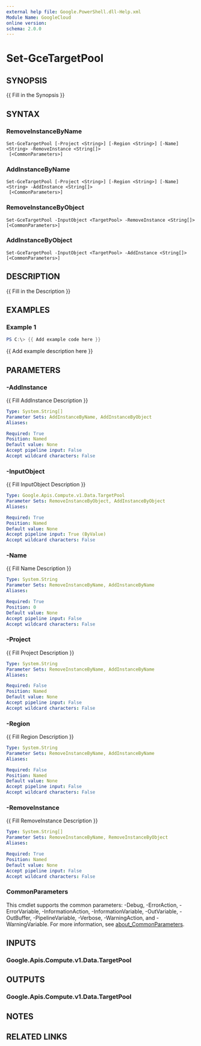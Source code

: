 ```yaml
---
external help file: Google.PowerShell.dll-Help.xml
Module Name: GoogleCloud
online version:
schema: 2.0.0
---
```


# Set-GceTargetPool

## SYNOPSIS
{{ Fill in the Synopsis }}

## SYNTAX

### RemoveInstanceByName
```
Set-GceTargetPool [-Project <String>] [-Region <String>] [-Name] <String> -RemoveInstance <String[]>
 [<CommonParameters>]
```

### AddInstanceByName
```
Set-GceTargetPool [-Project <String>] [-Region <String>] [-Name] <String> -AddInstance <String[]>
 [<CommonParameters>]
```

### RemoveInstanceByObject
```
Set-GceTargetPool -InputObject <TargetPool> -RemoveInstance <String[]> [<CommonParameters>]
```

### AddInstanceByObject
```
Set-GceTargetPool -InputObject <TargetPool> -AddInstance <String[]> [<CommonParameters>]
```

## DESCRIPTION
{{ Fill in the Description }}

## EXAMPLES

### Example 1
```powershell
PS C:\> {{ Add example code here }}
```

{{ Add example description here }}

## PARAMETERS

### -AddInstance
{{ Fill AddInstance Description }}

```yaml
Type: System.String[]
Parameter Sets: AddInstanceByName, AddInstanceByObject
Aliases:

Required: True
Position: Named
Default value: None
Accept pipeline input: False
Accept wildcard characters: False
```

### -InputObject
{{ Fill InputObject Description }}

```yaml
Type: Google.Apis.Compute.v1.Data.TargetPool
Parameter Sets: RemoveInstanceByObject, AddInstanceByObject
Aliases:

Required: True
Position: Named
Default value: None
Accept pipeline input: True (ByValue)
Accept wildcard characters: False
```

### -Name
{{ Fill Name Description }}

```yaml
Type: System.String
Parameter Sets: RemoveInstanceByName, AddInstanceByName
Aliases:

Required: True
Position: 0
Default value: None
Accept pipeline input: False
Accept wildcard characters: False
```

### -Project
{{ Fill Project Description }}

```yaml
Type: System.String
Parameter Sets: RemoveInstanceByName, AddInstanceByName
Aliases:

Required: False
Position: Named
Default value: None
Accept pipeline input: False
Accept wildcard characters: False
```

### -Region
{{ Fill Region Description }}

```yaml
Type: System.String
Parameter Sets: RemoveInstanceByName, AddInstanceByName
Aliases:

Required: False
Position: Named
Default value: None
Accept pipeline input: False
Accept wildcard characters: False
```

### -RemoveInstance
{{ Fill RemoveInstance Description }}

```yaml
Type: System.String[]
Parameter Sets: RemoveInstanceByName, RemoveInstanceByObject
Aliases:

Required: True
Position: Named
Default value: None
Accept pipeline input: False
Accept wildcard characters: False
```

### CommonParameters
This cmdlet supports the common parameters: -Debug, -ErrorAction, -ErrorVariable, -InformationAction, -InformationVariable, -OutVariable, -OutBuffer, -PipelineVariable, -Verbose, -WarningAction, and -WarningVariable. For more information, see [about_CommonParameters](http://go.microsoft.com/fwlink/?LinkID=113216).

## INPUTS

### Google.Apis.Compute.v1.Data.TargetPool

## OUTPUTS

### Google.Apis.Compute.v1.Data.TargetPool

## NOTES

## RELATED LINKS
